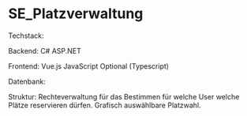 # SE_Platzverwaltung

Techstack:

  Backend:
    C# ASP.NET
    
  Frontend:
    Vue.js
    JavaScript
    Optional (Typescript)

  Datenbank:


Struktur:
Rechteverwaltung für das Bestimmen für welche User welche Plätze reservieren dürfen.
Grafisch auswählbare Platzwahl.
